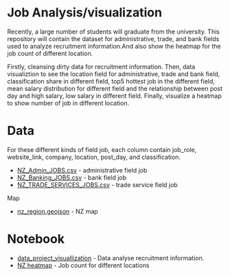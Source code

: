 # Job Analysis/visualization


Recently, a large number of students will graduate from the university. This repository will contain the dataset for administrative, trade, and bank fields used to analyze recruitment information.And also show the heatmap for the job count of different location.

Firstly, cleansing dirty data for recruitment information. Then, data visualiztion to see the location field for administrative, trade and bank field, classification share in different field, top5 hottest job in the different field, mean salary distribution for different field and the relationship between post day and high salary, low salary in different field. Finally, visualize a heatmap to show number of job in different location.

# Data

For these different kinds of field job, each column contain job_role, website_link, company, location, post_day, and classification.

* [NZ_Admin_JOBS.csv](https://github.com/Flora1234567/project/blob/project/project/project_dataset/NZ_Admin_JOBS.csv) - administrative field job
* [NZ_Banking_JOBS.csv](https://github.com/Flora1234567/project/blob/project/project/project_dataset/NZ_Banking_JOBS.csv) - bank field job
* [NZ_TRADE_SERVICES_JOBS.csv](https://github.com/Flora1234567/project/blob/project/project/project_dataset/NZ_TRADE_SERVICES_JOBS.csv) - trade service field job

Map

* [nz_region.geojson](https://github.com/Flora1234567/project/blob/project/project/project_dataset/nz_region.geojson) - NZ map

# Notebook

* [data_project_visuallization](https://github.com/Flora1234567/project/blob/project/project/datavisualisation_20210412/project_plot2.ipynb) - Data analyse recruitment information.
* [NZ heatmap](https://github.com/Flora1234567/project/blob/project/project/datavisualisation_20210412/GIS_plot.ipynb) - Job count for different locations


